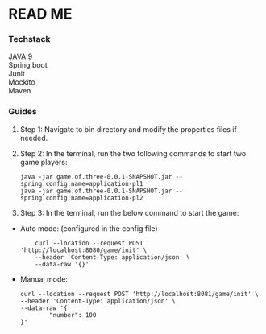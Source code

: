 
# READ ME  
  
### Techstack  
JAVA 9  
Spring boot  
Junit  
Mockito  
Maven  
  
### Guides  
  
1. Step 1: Navigate to bin directory and modify the properties files if needed.
 2. Step 2:
 In the terminal, run the two following commands to start two game players:    

        java -jar game.of.three-0.0.1-SNAPSHOT.jar --spring.config.name=application-pl1
        java -jar game.of.three-0.0.1-SNAPSHOT.jar --spring.config.name=application-pl2

 3. Step 3:
In the terminal, run the below command to start the game:
 -  Auto mode: (configured in the config file)
		
		    curl --location --request POST 'http://localhost:8080/game/init' \
			--header 'Content-Type: application/json' \
			--data-raw '{}'


 
  - Manual mode:
 

	    curl --location --request POST 'http://localhost:8081/game/init' \
		--header 'Content-Type: application/json' \
		--data-raw '{
				"number": 100
		}'  

